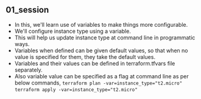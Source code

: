 ## 01_session
- In this, we'll learn use of variables to make things more configurable.
- We'll configure instance type using a variable.
- This will help us update instance type at command line in programmatic ways.
- Variables when defined can be given default values, so that when no value is specified for them, they take the default values.
- Variables and their values can be defined in terraform.tfvars file separately.
- Also variable value can be specified as a flag at command line as per below commands,
`terraform plan -var=instance_type="t2.micro"`
`terraform apply -var=instance_type="t2.micro"`
